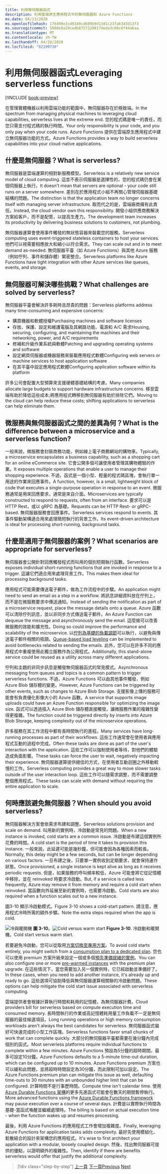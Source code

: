 ```yaml
---
title: 利用無伺服器函式
description: 利用雲端原生應用程式中的無伺服器和 Azure Functions
ms.date: 04/13/2020
ms.openlocfilehash: 176499e3cd0349cd689b9d13d1c237a6343d13f3
ms.sourcegitcommit: 5988e9a29cedb8757320817deda3c08c6f44a6aa
ms.translationtype: MT
ms.contentlocale: zh-TW
ms.lasthandoff: 04/28/2020
ms.locfileid: "82199738"
---
```

# <a name="leveraging-serverless-functions"></a><span data-ttu-id="bcdef-103">利用無伺服器函式</span><span class="sxs-lookup"><span data-stu-id="bcdef-103">Leveraging serverless functions</span></span>

[!INCLUDE [book-preview](../../../includes/book-preview.md)]

<span data-ttu-id="bcdef-104">在管理實體機器以利用雲端功能的範圍中，無伺服器存在於極致端。</span><span class="sxs-lookup"><span data-stu-id="bcdef-104">In the spectrum from managing physical machines to leveraging cloud capabilities, serverless lives at the extreme end.</span></span> <span data-ttu-id="bcdef-105">您的程式碼是唯一的責任，而您只需支付程式碼的執行時間。</span><span class="sxs-lookup"><span data-stu-id="bcdef-105">Your only responsibility is your code, and you only pay when your code runs.</span></span> <span data-ttu-id="bcdef-106">Azure Functions 提供在雲端原生應用程式中建立無伺服器功能的方式。</span><span class="sxs-lookup"><span data-stu-id="bcdef-106">Azure Functions provides a way to build serverless capabilities into your cloud-native applications.</span></span>

## <a name="what-is-serverless"></a><span data-ttu-id="bcdef-107">什麼是無伺服器？</span><span class="sxs-lookup"><span data-stu-id="bcdef-107">What is serverless?</span></span>

<span data-ttu-id="bcdef-108">無伺服器是雲端運算的相對新服務模型。</span><span class="sxs-lookup"><span data-stu-id="bcdef-108">Serverless is a relatively new service model of cloud computing.</span></span> <span data-ttu-id="bcdef-109">這並不表示伺服器是選擇性的，您的程式碼仍會在某個伺服器上執行。</span><span class="sxs-lookup"><span data-stu-id="bcdef-109">It doesn't mean that servers are optional - your code still runs on a server somewhere.</span></span> <span data-ttu-id="bcdef-110">差別在於應用程式小組不再關心管理伺服器基礎結構的問題。</span><span class="sxs-lookup"><span data-stu-id="bcdef-110">The distinction is that the application team no longer concerns itself with managing server infrastructure.</span></span> <span data-ttu-id="bcdef-111">取而代之的是，雲端廠商擁有此責任。</span><span class="sxs-lookup"><span data-stu-id="bcdef-111">Instead, the cloud vendor own this responsibility.</span></span> <span data-ttu-id="bcdef-112">開發小組供應商務解決方案給客戶，而不是配管，以提高生產力。</span><span class="sxs-lookup"><span data-stu-id="bcdef-112">The development team increases its productivity by delivering business solutions to customers, not plumbing.</span></span>

<span data-ttu-id="bcdef-113">無伺服器運算會使用事件觸發的無狀態容器來裝載您的服務。</span><span class="sxs-lookup"><span data-stu-id="bcdef-113">Serverless computing uses event-triggered stateless containers to host your services.</span></span> <span data-ttu-id="bcdef-114">他們可以視需要相應放大和縮小以符合需求。</span><span class="sxs-lookup"><span data-stu-id="bcdef-114">They can scale out and in to meet demand as-needed.</span></span> <span data-ttu-id="bcdef-115">無伺服器平臺（如 Azure Functions）與其他 Azure 服務（例如佇列、事件和儲存體）緊密整合。</span><span class="sxs-lookup"><span data-stu-id="bcdef-115">Serverless platforms like Azure Functions have tight integration with other Azure services like queues, events, and storage.</span></span>

## <a name="what-challenges-are-solved-by-serverless"></a><span data-ttu-id="bcdef-116">無伺服器可解決哪些挑戰？</span><span class="sxs-lookup"><span data-stu-id="bcdef-116">What challenges are solved by serverless?</span></span>

<span data-ttu-id="bcdef-117">無伺服器平臺會解決許多耗時且昂貴的問題：</span><span class="sxs-lookup"><span data-stu-id="bcdef-117">Serverless platforms address many time-consuming and expensive concerns:</span></span>

- <span data-ttu-id="bcdef-118">購買機器和軟體授權</span><span class="sxs-lookup"><span data-stu-id="bcdef-118">Purchasing machines and software licenses</span></span>
- <span data-ttu-id="bcdef-119">存放、保護、設定和維護電腦及其網路功能、電源和 A/C 需求</span><span class="sxs-lookup"><span data-stu-id="bcdef-119">Housing, securing, configuring, and maintaining the machines and their networking, power, and A/C requirements</span></span>
- <span data-ttu-id="bcdef-120">修補和升級作業系統與軟體</span><span class="sxs-lookup"><span data-stu-id="bcdef-120">Patching and upgrading operating systems and software</span></span>
- <span data-ttu-id="bcdef-121">設定網頁伺服器或機器服務來裝載應用程式軟體</span><span class="sxs-lookup"><span data-stu-id="bcdef-121">Configuring web servers or machine services to host application software</span></span>
- <span data-ttu-id="bcdef-122">在其平臺中設定應用程式軟體</span><span class="sxs-lookup"><span data-stu-id="bcdef-122">Configuring application software within its platform</span></span>

<span data-ttu-id="bcdef-123">許多公司會配置大型預算來支援硬體基礎結構的考慮。</span><span class="sxs-lookup"><span data-stu-id="bcdef-123">Many companies allocate large budgets to support hardware infrastructure concerns.</span></span> <span data-ttu-id="bcdef-124">移至雲端有助於降低這些成本;將應用程式轉移到無伺服器有助於排除它們。</span><span class="sxs-lookup"><span data-stu-id="bcdef-124">Moving to the cloud can help reduce these costs; shifting applications to serverless can help eliminate them.</span></span>

## <a name="what-is-the-difference-between-a-microservice-and-a-serverless-function"></a><span data-ttu-id="bcdef-125">微服務與無伺服器函式之間的差異為何？</span><span class="sxs-lookup"><span data-stu-id="bcdef-125">What is the difference between a microservice and a serverless function?</span></span>

<span data-ttu-id="bcdef-126">一般來說，微服務會封裝商務功能，例如線上電子商務網站的購物車。</span><span class="sxs-lookup"><span data-stu-id="bcdef-126">Typically, a microservice encapsulates a business capability, such as a shopping cart for an online eCommerce site.</span></span> <span data-ttu-id="bcdef-127">它會公開多個可讓使用者管理其購物體驗的作業。</span><span class="sxs-lookup"><span data-stu-id="bcdef-127">It exposes multiple operations that enable a user to manage their shopping experience.</span></span> <span data-ttu-id="bcdef-128">不過，函式是一個小型、輕量的程式碼區塊，會執行單一用途的作業來回應事件。</span><span class="sxs-lookup"><span data-stu-id="bcdef-128">A function, however, is a small, lightweight block of code that executes a single-purpose operation in response to an event.</span></span>
<span data-ttu-id="bcdef-129">微服務通常是用來回應要求，通常是來自介面。</span><span class="sxs-lookup"><span data-stu-id="bcdef-129">Microservices are typically constructed to respond to requests, often from an interface.</span></span> <span data-ttu-id="bcdef-130">要求可以是 HTTP Rest，或以 gRPC 為基礎。</span><span class="sxs-lookup"><span data-stu-id="bcdef-130">Requests can be HTTP Rest- or gRPC-based.</span></span> <span data-ttu-id="bcdef-131">無伺服器服務會回應事件。</span><span class="sxs-lookup"><span data-stu-id="bcdef-131">Serverless services respond to events.</span></span> <span data-ttu-id="bcdef-132">其事件驅動架構適合用來處理簡短執行的背景工作。</span><span class="sxs-lookup"><span data-stu-id="bcdef-132">Its event-driven architecture is ideal for processing short-running, background tasks.</span></span>

## <a name="what-scenarios-are-appropriate-for-serverless"></a><span data-ttu-id="bcdef-133">什麼是適用于無伺服器的案例？</span><span class="sxs-lookup"><span data-stu-id="bcdef-133">What scenarios are appropriate for serverless?</span></span>

<span data-ttu-id="bcdef-134">無伺服器會公開針對回應觸發程式而叫用的個別短期執行函數。</span><span class="sxs-lookup"><span data-stu-id="bcdef-134">Serverless exposes individual short-running functions that are invoked in response to a trigger.</span></span> <span data-ttu-id="bcdef-135">這讓它們適合用來處理背景工作。</span><span class="sxs-lookup"><span data-stu-id="bcdef-135">This makes them ideal for processing background tasks.</span></span>

<span data-ttu-id="bcdef-136">應用程式可能需要傳送電子郵件，做為工作流程中的步驟。</span><span class="sxs-lookup"><span data-stu-id="bcdef-136">An application might need to send an email as a step in a workflow.</span></span> <span data-ttu-id="bcdef-137">將訊息詳細資料放在佇列上，而不是在微服務要求中傳送通知。</span><span class="sxs-lookup"><span data-stu-id="bcdef-137">Instead of sending the notification as part of a microservice request, place the message details onto a queue.</span></span> <span data-ttu-id="bcdef-138">Azure 函數可以清除佇列訊息，並以非同步方式傳送電子郵件。</span><span class="sxs-lookup"><span data-stu-id="bcdef-138">An Azure Function can dequeue the message and asynchronously send the email.</span></span> <span data-ttu-id="bcdef-139">這麼做可以改善微服務的效能和擴充性。</span><span class="sxs-lookup"><span data-stu-id="bcdef-139">Doing so could improve the performance and scalability of the microservice.</span></span> <span data-ttu-id="bcdef-140">以[佇列為基礎的負載調節](https://docs.microsoft.com/azure/architecture/patterns/queue-based-load-leveling)可以執行，以避免與傳送電子郵件相關的瓶頸。</span><span class="sxs-lookup"><span data-stu-id="bcdef-140">[Queue-based load leveling](https://docs.microsoft.com/azure/architecture/patterns/queue-based-load-leveling) can be implemented to avoid bottlenecks related to sending the emails.</span></span> <span data-ttu-id="bcdef-141">此外，您可以在許多不同的應用程式中重複使用此獨立服務作為公用程式。</span><span class="sxs-lookup"><span data-stu-id="bcdef-141">Additionally, this stand-alone service could be reused as a utility across many different applications.</span></span>

<span data-ttu-id="bcdef-142">佇列和主題的非同步訊息是觸發無伺服器函式的常見模式。</span><span class="sxs-lookup"><span data-stu-id="bcdef-142">Asynchronous messaging from queues and topics is a common pattern to trigger serverless functions.</span></span> <span data-ttu-id="bcdef-143">不過，Azure Functions 可以由其他事件觸發，例如 Azure Blob 儲存體的變更。</span><span class="sxs-lookup"><span data-stu-id="bcdef-143">However, Azure Functions can be triggered by other events, such as changes to Azure Blob Storage.</span></span> <span data-ttu-id="bcdef-144">支援影像上傳的服務可能會有負責優化影像大小的 Azure 函數。</span><span class="sxs-lookup"><span data-stu-id="bcdef-144">A service that supports image uploads could have an Azure Function responsible for optimizing the image size.</span></span> <span data-ttu-id="bcdef-145">函式可以透過插入 Azure Blob 儲存體直接觸發，讓微服務作業的複雜性變得更複雜。</span><span class="sxs-lookup"><span data-stu-id="bcdef-145">The function could be triggered directly by inserts into Azure Blob Storage, keeping complexity out of the microservice operations.</span></span>

<span data-ttu-id="bcdef-146">許多服務在其工作流程中都有長時間執行的進程。</span><span class="sxs-lookup"><span data-stu-id="bcdef-146">Many services have long-running processes as part of their workflows.</span></span> <span data-ttu-id="bcdef-147">這些工作通常會在使用者與應用程式互動的過程中完成。</span><span class="sxs-lookup"><span data-stu-id="bcdef-147">Often these tasks are done as part of the user's interaction with the application.</span></span> <span data-ttu-id="bcdef-148">這些工作可以強制使用者等待，對他們的體驗造成負面影響。</span><span class="sxs-lookup"><span data-stu-id="bcdef-148">These tasks can force the user to wait, negatively impacting their experience.</span></span> <span data-ttu-id="bcdef-149">無伺服器運算提供絕佳的方式，在使用者互動迴圈之外移動較慢的工作。</span><span class="sxs-lookup"><span data-stu-id="bcdef-149">Serverless computing provides a great way to move slower tasks outside of the user interaction loop.</span></span> <span data-ttu-id="bcdef-150">這些工作可以隨需求調整，而不需要調整整個應用程式。</span><span class="sxs-lookup"><span data-stu-id="bcdef-150">These tasks can scale with demand without requiring the entire application to scale.</span></span>

## <a name="when-should-you-avoid-serverless"></a><span data-ttu-id="bcdef-151">何時應該避免無伺服器？</span><span class="sxs-lookup"><span data-stu-id="bcdef-151">When should you avoid serverless?</span></span>

<span data-ttu-id="bcdef-152">無伺服器解決方案會依需求布建和調整。</span><span class="sxs-lookup"><span data-stu-id="bcdef-152">Serverless solutions provision and scale on demand.</span></span> <span data-ttu-id="bcdef-153">叫用新的實例時，冷啟動是常見的問題。</span><span class="sxs-lookup"><span data-stu-id="bcdef-153">When a new instance is invoked, cold starts are a common issue.</span></span> <span data-ttu-id="bcdef-154">冷啟動是布建這個實例所花費的時間。</span><span class="sxs-lookup"><span data-stu-id="bcdef-154">A cold start is the period of time it takes to provision this instance.</span></span> <span data-ttu-id="bcdef-155">一般來說，此延遲可能是幾秒鐘，但可能會因為各種因素而較長。</span><span class="sxs-lookup"><span data-stu-id="bcdef-155">Normally, this delay might be a few seconds, but can be longer depending on various factors.</span></span> <span data-ttu-id="bcdef-156">一旦布建之後，只要單一實例收到定期要求，就會保持運作狀態。</span><span class="sxs-lookup"><span data-stu-id="bcdef-156">Once provisioned, a single instance is kept alive as long as it receives periodic requests.</span></span> <span data-ttu-id="bcdef-157">但是，如果服務的呼叫頻率較低，Azure 可能會將它從記憶體中移除，並在 reinvoked 時要求冷啟動。</span><span class="sxs-lookup"><span data-stu-id="bcdef-157">But, if a service is called less frequently, Azure may remove it from memory and require a cold start when reinvoked.</span></span> <span data-ttu-id="bcdef-158">當函數向外延展至新的實例時，也需要冷啟動。</span><span class="sxs-lookup"><span data-stu-id="bcdef-158">Cold starts are also required when a function scales out to a new instance.</span></span>

<span data-ttu-id="bcdef-159">圖3-10 顯示冷啟動模式。</span><span class="sxs-lookup"><span data-stu-id="bcdef-159">Figure 3-10 shows a cold-start pattern.</span></span> <span data-ttu-id="bcdef-160">請注意，應用程式冷時所需的額外步驟。</span><span class="sxs-lookup"><span data-stu-id="bcdef-160">Note the extra steps required when the app is cold.</span></span>

<span data-ttu-id="bcdef-161">![冷與暖開機](./media/cold-start-warm-start.png)
**圖 3-10**。</span><span class="sxs-lookup"><span data-stu-id="bcdef-161">![Cold versus warm start](./media/cold-start-warm-start.png)
**Figure 3-10**.</span></span> <span data-ttu-id="bcdef-162">冷啟動和暖開機。</span><span class="sxs-lookup"><span data-stu-id="bcdef-162">Cold start versus warm start.</span></span>

<span data-ttu-id="bcdef-163">若要避免冷啟動，您可以從取用[方案切換至專用方案](https://azure.microsoft.com/blog/understanding-serverless-cold-start/)。</span><span class="sxs-lookup"><span data-stu-id="bcdef-163">To avoid cold starts entirely, you might switch from a [consumption plan to a dedicated plan](https://azure.microsoft.com/blog/understanding-serverless-cold-start/).</span></span> <span data-ttu-id="bcdef-164">您也可以使用 premium 方案升級來設定一個或多個[預先準備就緒的實例](https://docs.microsoft.com/azure/azure-functions/functions-premium-plan#pre-warmed-instances)。</span><span class="sxs-lookup"><span data-stu-id="bcdef-164">You can also configure one or more [pre-warmed instances](https://docs.microsoft.com/azure/azure-functions/functions-premium-plan#pre-warmed-instances) with the premium plan upgrade.</span></span> <span data-ttu-id="bcdef-165">在這些情況下，當您需要加入另一個實例時，它已經啟動並準備好了。</span><span class="sxs-lookup"><span data-stu-id="bcdef-165">In these cases, when you need to add another instance, it's already up and ready to go.</span></span> <span data-ttu-id="bcdef-166">這些選項可協助降低與無伺服器運算相關聯的冷啟動問題。</span><span class="sxs-lookup"><span data-stu-id="bcdef-166">These options can help mitigate the cold start issue associated with serverless computing.</span></span>

<span data-ttu-id="bcdef-167">雲端提供者會根據計算執行時間和耗用的記憶體，為無伺服器計費。</span><span class="sxs-lookup"><span data-stu-id="bcdef-167">Cloud providers bill for serverless based on compute execution time and consumed memory.</span></span> <span data-ttu-id="bcdef-168">長時間執行的作業或高記憶體耗用量工作負載不一定是無伺服器的最佳候選項目。</span><span class="sxs-lookup"><span data-stu-id="bcdef-168">Long running operations or high memory consumption workloads aren't always the best candidates for serverless.</span></span> <span data-ttu-id="bcdef-169">無伺服器函式偏好可快速完成的小型工作區塊。</span><span class="sxs-lookup"><span data-stu-id="bcdef-169">Serverless functions favor small chunks of work that can complete quickly.</span></span> <span data-ttu-id="bcdef-170">大部分的無伺服器平臺都需要在幾分鐘內完成個別的函式。</span><span class="sxs-lookup"><span data-stu-id="bcdef-170">Most serverless platforms require individual functions to complete within a few minutes.</span></span> <span data-ttu-id="bcdef-171">Azure Functions 預設為5分鐘的超時期間，最多可設定10分鐘。</span><span class="sxs-lookup"><span data-stu-id="bcdef-171">Azure Functions defaults to a 5-minute time-out duration, which can be configured up to 10 minutes.</span></span> <span data-ttu-id="bcdef-172">Azure Functions premium 方案也可以緩和此問題，並將超時時間設定為30分鐘，而此限制可加以設定。</span><span class="sxs-lookup"><span data-stu-id="bcdef-172">The Azure Functions premium plan can mitigate this issue as well, defaulting time-outs to 30 minutes with an unbounded higher limit that can be configured.</span></span> <span data-ttu-id="bcdef-173">計算時間不是行事歷時間。</span><span class="sxs-lookup"><span data-stu-id="bcdef-173">Compute time isn't calendar time.</span></span> <span data-ttu-id="bcdef-174">使用[Azure Durable Functions 架構](https://docs.microsoft.com/azure/azure-functions/durable/durable-functions-overview?tabs=csharp)的更多先進函式可能會在數天的期間暫停執行。</span><span class="sxs-lookup"><span data-stu-id="bcdef-174">More advanced functions using the [Azure Durable Functions framework](https://docs.microsoft.com/azure/azure-functions/durable/durable-functions-overview?tabs=csharp) may pause execution over a course of several days.</span></span> <span data-ttu-id="bcdef-175">計費是以實際執行時間為基礎-當函式喚醒並繼續處理時。</span><span class="sxs-lookup"><span data-stu-id="bcdef-175">The billing is based on actual execution time - when the function wakes up and resumes processing.</span></span>

<span data-ttu-id="bcdef-176">最後，利用 Azure Functions 的應用程式工作會增加複雜度。</span><span class="sxs-lookup"><span data-stu-id="bcdef-176">Finally, leveraging Azure Functions for application tasks adds complexity.</span></span> <span data-ttu-id="bcdef-177">最好先使用模組化、鬆散結合的設計來架構您的應用程式。</span><span class="sxs-lookup"><span data-stu-id="bcdef-177">It's wise to first architect your application with a modular, loosely coupled design.</span></span> <span data-ttu-id="bcdef-178">然後，找出無伺服器可提供的優點，以證明額外的複雜性。</span><span class="sxs-lookup"><span data-stu-id="bcdef-178">Then, identify if there are benefits serverless would offer that justify the additional complexity.</span></span>

>[!div class="step-by-step"]
><span data-ttu-id="bcdef-179">[上一頁](leverage-containers-orchestrators.md)
>[下一頁](combine-containers-serverless-approaches.md)</span><span class="sxs-lookup"><span data-stu-id="bcdef-179">[Previous](leverage-containers-orchestrators.md)
[Next](combine-containers-serverless-approaches.md)</span></span>
